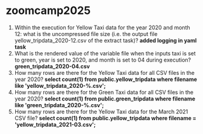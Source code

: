 # zoomcamp2025
1. Within the execution for Yellow Taxi data for the year 2020 and month 12: what is the uncompressed file size (i.e. the output file yellow_tripdata_2020-12.csv of the extract task)?
    **added logging in yaml task**
2. What is the rendered value of the variable file when the inputs taxi is set to green, year is set to 2020, and month is set to 04 during execution?
  **green_tripdata_2020-04.csv**   
3. How many rows are there for the Yellow Taxi data for all CSV files in the year 2020?
   **select count(1) from public.yellow_tripdata where filename like 'yellow_tripdata_2020-%.csv';**
4. How many rows are there for the Green Taxi data for all CSV files in the year 2020?
   **select count(1) from public.green_tripdata where filename like 'green_tripdata_2020-%.csv';**
5. How many rows are there for the Yellow Taxi data for the March 2021 CSV file?
   **select count(1) from public.yellow_tripdata where filename = 'yellow_tripdata_2021-03.csv';**
    
